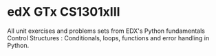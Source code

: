 # edX GTx CS1301xIII
All  unit exercises and  problems  sets from EDX's Python fundamentals
Control Structures : Conditionals, loops, functions and error handling in Python.
